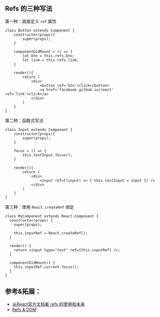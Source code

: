 ## Refs 的三种写法

第一种：直接定义 `ref` 属性

```
class Button extends Component {
    constructor(props){
        super(props);
    }

    componentDidMount = () => {
        let btn = this.refs.btn;
        let link = this.refs.link;
    }
    
    render(){
        return (
            <div>
                <button ref='btn'>click</button>
                <a href='facebook.github.io/react' ref='link'>click</a>
            </div>
        )
    }
}
```

第二种：函数式写法

```
class Input extends Component {
    constructor(props){
        super(props);
    }
    
    focus = () => {
        this.textInput.focus();
    }
    
    render(){
        return (
            <div>
                <input ref={(input) => { this.textInput = input }} />
            </div>
        )
    }
}
```

第三种：使用 `React.createRef` 绑定

```
class MyComponent extends React.Component {
  constructor(props) {
    super(props);

    this.inputRef = React.createRef();
  }

  render() {
    return <input type="text" ref={this.inputRef} />;
  }

  componentDidMount() {
    this.inputRef.current.focus();
  }
}
```

## 参考&拓展：
- [从React官方文档看 refs 的使用和未来](https://juejin.im/post/5927f51244d904006414925a)
- [Refs & DOM](https://react.docschina.org/docs/refs-and-the-dom.html)